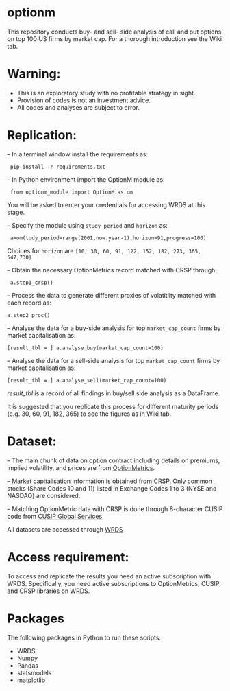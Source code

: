 # optionm
This repository conducts buy- and sell- side analysis of call and put options on top 100 US firms by market cap. For a thorough introduction see the Wiki tab.

# Warning:
* This is an exploratory study with no profitable strategy in sight.
* Provision of codes is not an investment advice.
* All codes and analyses are subject to error.


# Replication:

– In a terminal window install the requirements as:

` pip install -r requirements.txt`

– In Python environment import the OptionM module as:

` from optionm_module import OptionM as om`

  You will be asked to enter your credentials for accessing WRDS at this stage.

– Specify the module using `study_period` and `horizon` as:

` a=om(tudy_period=range(2001,now.year-1),horizon=91,progress=100)`

Choices for `horizon` are `[10, 30, 60, 91, 122, 152, 182, 273, 365, 547,730]`

– Obtain the necessary OptionMetrics record matched with CRSP through:

` a.step1_crsp()`

– Process the data to generate different proxies of volatitlity matched with each record as:

`a.step2_proc()`

– Analyse the data for a buy-side analysis for top `market_cap_count` firms by market capitalisation as:

`[result_tbl = ] a.analyse_buy(market_cap_count=100)`

– Analyse the data for a sell-side analysis for top `market_cap_count` firms by market capitalisation as:

`[result_tbl = ] a.analyse_sell(market_cap_count=100)`

*result_tbl* is a record of all findings in buy/sell side analysis as a DataFrame. 
 
It is suggested that you replicate this process for different maturity periods (e.g. 30, 60, 91, 182, 365) to see the figures as in Wiki tab. 

# Dataset:

– The main chunk of data on option contract including details on premiums, implied volatility, and prices are from [OptionMetrics](https://optionmetrics.com/). 

– Market capitalisation information is obtained from [CRSP](https://www.crsp.org/). Only common stocks (Share Codes 10 and 11) listed in Exchange Codes 1 to 3 (NYSE and NASDAQ) are considered.

– Matching OptionMetric data with CRSP is done through 8-character CUSIP code from [CUSIP Global Services](https://www.cusip.com). 

All datasets are accessed through [WRDS](https://wrds-web.wharton.upenn.edu/wrds/)


# Access requirement:

To access and replicate the results you need an active subscription with WRDS. 
Specifically, you need active subscriptions to OptionMetrics, CUSIP, and CRSP libraries on WRDS.

# Packages 
The following packages in Python to run these scripts:
- WRDS
- Numpy
- Pandas
- statsmodels
- matplotlib
